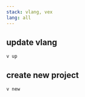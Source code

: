 ```yaml
---
stack: vlang, vex
lang: all
---
```


## update vlang
```
v up
```

## create new project
```
v new
```